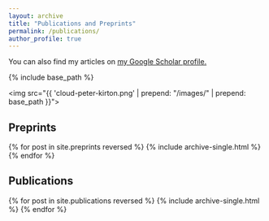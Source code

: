 ```yaml
---
layout: archive
title: "Publications and Preprints"
permalink: /publications/
author_profile: true
---
```


You can also find my articles on <u><a href="{{site.author.googlescholar}}">my Google Scholar profile</a>.</u>


{% include base_path %}


<img src="{{ 'cloud-peter-kirton.png' | prepend: "/images/" | prepend: base_path }}"> 

## Preprints

{% for post in site.preprints reversed %}
  {% include archive-single.html %}
{% endfor %}

## Publications

{% for post in site.publications reversed %}
  {% include archive-single.html %}
{% endfor %}
